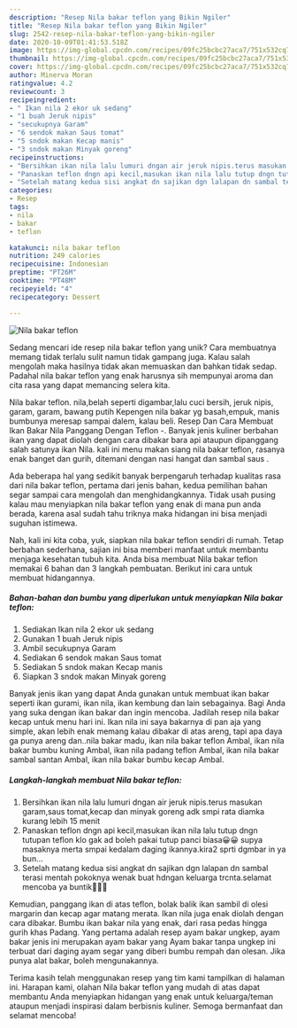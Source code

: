 ```yaml
---
description: "Resep Nila bakar teflon yang Bikin Ngiler"
title: "Resep Nila bakar teflon yang Bikin Ngiler"
slug: 2542-resep-nila-bakar-teflon-yang-bikin-ngiler
date: 2020-10-09T01:41:53.518Z
image: https://img-global.cpcdn.com/recipes/09fc25bcbc27aca7/751x532cq70/nila-bakar-teflon-foto-resep-utama.jpg
thumbnail: https://img-global.cpcdn.com/recipes/09fc25bcbc27aca7/751x532cq70/nila-bakar-teflon-foto-resep-utama.jpg
cover: https://img-global.cpcdn.com/recipes/09fc25bcbc27aca7/751x532cq70/nila-bakar-teflon-foto-resep-utama.jpg
author: Minerva Moran
ratingvalue: 4.2
reviewcount: 3
recipeingredient:
- " Ikan nila 2 ekor uk sedang"
- "1 buah Jeruk nipis"
- "secukupnya Garam"
- "6 sendok makan Saus tomat"
- "5 sndok makan Kecap manis"
- "3 sndok makan Minyak goreng"
recipeinstructions:
- "Bersihkan ikan nila lalu lumuri dngan air jeruk nipis.terus masukan garam,saus tomat,kecap dan minyak goreng adk smpi rata diamka kurang lebih 15 menit"
- "Panaskan teflon dngn api kecil,masukan ikan nila lalu tutup dngn tutupan teflon klo gak ad boleh pakai tutup panci biasa😀😀 supya masaknya merta smpai kedalam daging ikannya.kira2 sprti dgmbar in ya bun..."
- "Setelah matang kedua sisi angkat dn sajikan dgn lalapan dn sambal terasi mentah pokoknya wenak buat hdngan keluarga trcnta.selamat mencoba ya buntik🤗🤗😘"
categories:
- Resep
tags:
- nila
- bakar
- teflon

katakunci: nila bakar teflon 
nutrition: 249 calories
recipecuisine: Indonesian
preptime: "PT26M"
cooktime: "PT48M"
recipeyield: "4"
recipecategory: Dessert

---
```



![Nila bakar teflon](https://img-global.cpcdn.com/recipes/09fc25bcbc27aca7/751x532cq70/nila-bakar-teflon-foto-resep-utama.jpg)

Sedang mencari ide resep nila bakar teflon yang unik? Cara membuatnya memang tidak terlalu sulit namun tidak gampang juga. Kalau salah mengolah maka hasilnya tidak akan memuaskan dan bahkan tidak sedap. Padahal nila bakar teflon yang enak harusnya sih mempunyai aroma dan cita rasa yang dapat memancing selera kita.

Nila bakar teflon. nila,belah seperti digambar,lalu cuci bersih, jeruk nipis, garam, garam, bawang putih Kepengen nila bakar yg basah,empuk, manis bumbunya meresap sampai dalem, kalau beli. Resep Dan Cara Membuat Ikan Bakar Nila Panggang Dengan Teflon -. Banyak jenis kuliner berbahan ikan yang dapat diolah dengan cara dibakar bara api ataupun dipanggang salah satunya ikan Nila. kali ini menu makan siang nila bakar teflon, rasanya enak banget dan gurih, ditemani dengan nasi hangat dan sambal saus .

Ada beberapa hal yang sedikit banyak berpengaruh terhadap kualitas rasa dari nila bakar teflon, pertama dari jenis bahan, kedua pemilihan bahan segar sampai cara mengolah dan menghidangkannya. Tidak usah pusing kalau mau menyiapkan nila bakar teflon yang enak di mana pun anda berada, karena asal sudah tahu triknya maka hidangan ini bisa menjadi suguhan istimewa.


Nah, kali ini kita coba, yuk, siapkan nila bakar teflon sendiri di rumah. Tetap berbahan sederhana, sajian ini bisa memberi manfaat untuk membantu menjaga kesehatan tubuh kita. Anda bisa membuat Nila bakar teflon memakai 6 bahan dan 3 langkah pembuatan. Berikut ini cara untuk membuat hidangannya.

<!--inarticleads1-->

##### Bahan-bahan dan bumbu yang diperlukan untuk menyiapkan Nila bakar teflon:

1. Sediakan  Ikan nila 2 ekor uk sedang
1. Gunakan 1 buah Jeruk nipis
1. Ambil secukupnya Garam
1. Sediakan 6 sendok makan Saus tomat
1. Sediakan 5 sndok makan Kecap manis
1. Siapkan 3 sndok makan Minyak goreng


Banyak jenis ikan yang dapat Anda gunakan untuk membuat ikan bakar seperti ikan gurami, ikan nila, ikan kembung dan lain sebagainya. Bagi Anda yang suka dengan ikan bakar dan ingin mencoba. Jadilah resep nila bakar kecap untuk menu hari ini. Ikan nila ini saya bakarnya di pan aja yang simple, akan lebih enak memang kalau dibakar di atas areng, tapi apa daya ga punya areng dan..nila bakar madu, ikan nila bakar teflon Ambal, ikan nila bakar bumbu kuning Ambal, ikan nila padang teflon Ambal, ikan nila bakar sambal santan Ambal, ikan nila bakar bumbu kecap Ambal. 

<!--inarticleads2-->

##### Langkah-langkah membuat Nila bakar teflon:

1. Bersihkan ikan nila lalu lumuri dngan air jeruk nipis.terus masukan garam,saus tomat,kecap dan minyak goreng adk smpi rata diamka kurang lebih 15 menit
1. Panaskan teflon dngn api kecil,masukan ikan nila lalu tutup dngn tutupan teflon klo gak ad boleh pakai tutup panci biasa😀😀 supya masaknya merta smpai kedalam daging ikannya.kira2 sprti dgmbar in ya bun...
1. Setelah matang kedua sisi angkat dn sajikan dgn lalapan dn sambal terasi mentah pokoknya wenak buat hdngan keluarga trcnta.selamat mencoba ya buntik🤗🤗😘


Kemudian, panggang ikan di atas teflon, bolak balik ikan sambil di olesi margarin dan kecap agar matang merata. Ikan nila juga enak diolah dengan cara dibakar. Bumbu ikan bakar nila yang enak, dari rasa pedas hingga gurih khas Padang. Yang pertama adalah resep ayam bakar ungkep, ayam bakar jenis ini merupakan ayam bakar yang Ayam bakar tanpa ungkep ini terbuat dari daging ayam segar yang diberi bumbu rempah dan olesan. Jika punya alat bakar, boleh mengunakannya. 

Terima kasih telah menggunakan resep yang tim kami tampilkan di halaman ini. Harapan kami, olahan Nila bakar teflon yang mudah di atas dapat membantu Anda menyiapkan hidangan yang enak untuk keluarga/teman ataupun menjadi inspirasi dalam berbisnis kuliner. Semoga bermanfaat dan selamat mencoba!
